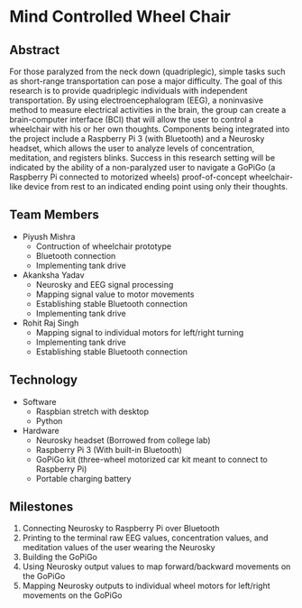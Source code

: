 # Mind Controlled Wheel Chair

## Abstract
For those paralyzed from the neck down (quadriplegic), simple tasks such as short-range transportation can pose a major difficulty. The goal of this research is to provide quadriplegic individuals with independent transportation. By using electroencephalogram (EEG), a noninvasive method to measure electrical activities in the brain, the group can create a brain-computer interface (BCI) that will allow the user to control a wheelchair with his or her own thoughts. Components being integrated into the project include a Raspberry Pi 3 (with Bluetooth) and a Neurosky headset, which allows the user to analyze levels of concentration, meditation, and registers blinks. Success in this research setting will be indicated by the ability of a non-paralyzed user to navigate a GoPiGo (a Raspberry Pi connected to motorized wheels) proof-of-concept wheelchair-like device from rest to an indicated ending point using only their thoughts.

## Team Members
- Piyush Mishra
   - Contruction of wheelchair prototype
   - Bluetooth connection
   - Implementing tank drive
- Akanksha Yadav
   - Neurosky and EEG signal processing
   - Mapping signal value to motor movements
   - Establishing stable Bluetooth connection
   - Implementing tank drive
- Rohit Raj Singh
   - Mapping signal to individual motors for left/right turning
   - Implementing tank drive
   - Establishing stable Bluetooth connection

## Technology
 - Software
   - Raspbian stretch with desktop
   - Python
 - Hardware
   - Neurosky headset (Borrowed from college lab)
   - Raspberry Pi 3 (With built-in Bluetooth)
   - GoPiGo kit (three-wheel motorized car kit meant to connect to Raspberry Pi)
   - Portable charging battery

## Milestones
1. Connecting Neurosky to Raspberry Pi over Bluetooth
2. Printing to the terminal raw EEG values, concentration values, and meditation values of the user wearing the Neurosky
3. Building the GoPiGo
4. Using Neurosky output values to map forward/backward movements on the GoPiGo
5. Mapping Neurosky outputs to individual wheel motors for left/right movements on the GoPiGo
